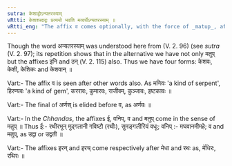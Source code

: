 ```yaml
---
sutra: केशाद्वोऽन्यतरस्याम्
vRtti: केशशब्दाद्वः प्रत्ययो भवति मत्वर्थेऽन्यतरस्याम् ॥
vRtti_eng: "The affix व comes optionally, with the force of _matup_, after _kesa_."
---
```

Though the word अन्यतरस्याम् was understood here from (V. 2. 96) (see _sutra_ (V. 2. 97); its repetition shows that in the alternative we have not only मतुप् but the affixes इनि and ठन् (V. 2. 115) also. Thus we have four forms: केशवः, केशी, केशिकः and केशवान् ॥

Vart:- The affix व is seen after other words also. As मणिवः 'a kind of serpent', हिरण्यवः 'a kind of gem', कररावः, कुमारवः, राजीवम्, कुञ्जावः, इष्टकावः ॥

Vart:- The final of अर्णस् is elided before व, as अर्णवः ॥

Vart:- In the _Chhandas_, the affixes ई, वनिप्, व and मतुप् come in the sense of मतुप् ॥ Thus ई:- रथीरभून् मुद्गलानी गविष्टौ (रथीः), सुमङ्गलीरियं वधूः; वनिप् :- मघवानमीमहे; व and मतुप्, as उद्वा or उद्वती ॥

Vart:- The affixes इरन् and इरच् come respectively after मेधा and रथः as, मे꣡धिरः, रथिरः ॥
